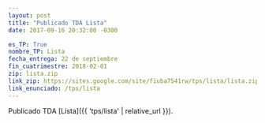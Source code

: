```yaml
---
layout: post
title: "Publicado TDA Lista"
date: 2017-09-16 20:32:00 -0300

es_TP: True
nombre_TP: Lista
fecha_entrega: 22 de septiembre
fin_cuatrimestre: 2018-02-01
zip: lista.zip
link_zip: https://sites.google.com/site/fiuba7541rw/tps/lista/lista.zip?attredirects=0&d=1
link_enunciado: /tps/lista
---
```


Publicado TDA [Lista]({{ 'tps/lista' | relative_url }}).
